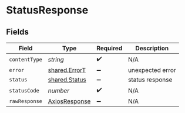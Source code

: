 # StatusResponse


## Fields

| Field                                                   | Type                                                    | Required                                                | Description                                             |
| ------------------------------------------------------- | ------------------------------------------------------- | ------------------------------------------------------- | ------------------------------------------------------- |
| `contentType`                                           | *string*                                                | :heavy_check_mark:                                      | N/A                                                     |
| `error`                                                 | [shared.ErrorT](../../models/shared/errort.md)          | :heavy_minus_sign:                                      | unexpected error                                        |
| `status`                                                | [shared.Status](../../models/shared/status.md)          | :heavy_minus_sign:                                      | status response                                         |
| `statusCode`                                            | *number*                                                | :heavy_check_mark:                                      | N/A                                                     |
| `rawResponse`                                           | [AxiosResponse](https://axios-http.com/docs/res_schema) | :heavy_minus_sign:                                      | N/A                                                     |